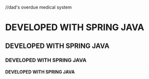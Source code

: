 //dad's overdue medical system
# DEVELOPED WITH SPRING JAVA
## DEVELOPED WITH SPRING JAVA
### DEVELOPED WITH SPRING JAVA
#### DEVELOPED WITH SPRING JAVA